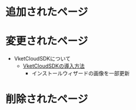 # 追加されたページ

# 変更されたページ
- VketCloudSDKについて
    - [VketCloudSDKの導入方法](https://vrhikky.github.io/VketCloudSDK_Documents/9.8/ja/AboutVketCloudSDK/SetupSDK_external.html)
        - インストールウィザードの画像を一部更新
# 削除されたページ
